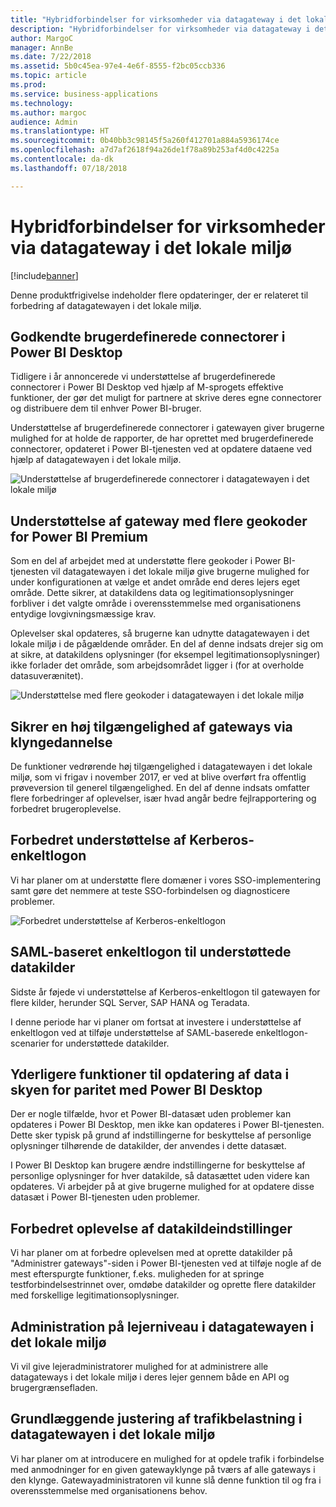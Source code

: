 ```yaml
---
title: "Hybridforbindelser for virksomheder via datagateway i det lokale miljø"
description: "Hybridforbindelser for virksomheder via datagateway i det lokale miljø"
author: MargoC
manager: AnnBe
ms.date: 7/22/2018
ms.assetid: 5b0c45ea-97e4-4e6f-8555-f2bc05ccb336
ms.topic: article
ms.prod: 
ms.service: business-applications
ms.technology: 
ms.author: margoc
audience: Admin
ms.translationtype: HT
ms.sourcegitcommit: 0b40bb3c98145f5a260f412701a884a5936174ce
ms.openlocfilehash: a7d7af2618f94a26de1f78a89b253af4d0c4225a
ms.contentlocale: da-dk
ms.lasthandoff: 07/18/2018

---
```

#  <a name="enterprise-grade-hybrid-connectivity-using-the-on-premises-data-gateway"></a>Hybridforbindelser for virksomheder via datagateway i det lokale miljø


[!include[banner](../../includes/banner.md)]

Denne produktfrigivelse indeholder flere opdateringer, der er relateret til forbedring af datagatewayen i det lokale miljø.

## <a name="certified-custom-connectors-in-power-bi-desktop"></a>Godkendte brugerdefinerede connectorer i Power BI Desktop

Tidligere i år annoncerede vi understøttelse af brugerdefinerede connectorer i Power BI Desktop ved hjælp af M-sprogets effektive funktioner, der gør det muligt for partnere at skrive deres egne connectorer og distribuere dem til enhver Power BI-bruger.

Understøttelse af brugerdefinerede connectorer i gatewayen giver brugerne mulighed for at holde de rapporter, de har oprettet med brugerdefinerede connectorer, opdateret i Power BI-tjenesten ved at opdatere dataene ved hjælp af datagatewayen i det lokale miljø.

![Understøttelse af brugerdefinerede connectorer i datagatewayen i det lokale miljø](media/custom-connectors-support-premises-data-gateway-1.jpg "Understøttelse af brugerdefinerede connectorer i datagatewayen i det lokale miljø")

## <a name="gateway-multi-geo-support-for-power-bi-premium"></a>Understøttelse af gateway med flere geokoder for Power BI Premium

Som en del af arbejdet med at understøtte flere geokoder i Power BI-tjenesten vil datagatewayen i det lokale miljø give brugerne mulighed for under konfigurationen at vælge et andet område end deres lejers eget område. Dette sikrer, at datakildens data og legitimationsoplysninger forbliver i det valgte område i overensstemmelse med organisationens entydige lovgivningsmæssige krav.

Oplevelser skal opdateres, så brugerne kan udnytte datagatewayen i det lokale miljø i de pågældende områder. En del af denne indsats drejer sig om at sikre, at datakildens oplysninger (for eksempel legitimationsoplysninger) ikke forlader det område, som arbejdsområdet ligger i (for at overholde datasuverænitet).

![Understøttelse med flere geokoder i datagatewayen i det lokale miljø](media/gateway-multi-geo-support-pbi-premium-1.png "Understøttelse med flere geokoder i datagatewayen i det lokale miljø")

## <a name="guarantee-high-availability-of-gateways-via-clustering"></a>Sikrer en høj tilgængelighed af gateways via klyngedannelse
De funktioner vedrørende høj tilgængelighed i datagatewayen i det lokale miljø, som vi frigav i november 2017, er ved at blive overført fra offentlig prøveversion til generel tilgængelighed. En del af denne indsats omfatter flere forbedringer af oplevelser, især hvad angår bedre fejlrapportering og forbedret brugeroplevelse.

## <a name="improved-kerberos-single-sign-on-support"></a>Forbedret understøttelse af Kerberos-enkeltlogon
Vi har planer om at understøtte flere domæner i vores SSO-implementering samt gøre det nemmere at teste SSO-forbindelsen og diagnosticere problemer.

![Forbedret understøttelse af Kerberos-enkeltlogon](media/improved-kerberos-single-sign-support-premises-data-gateway-1.png "Forbedret understøttelse af Kerberos-enkeltlogon")

## <a name="saml-based-single-sign-on-for-supported-data-sources"></a>SAML-baseret enkeltlogon til understøttede datakilder

Sidste år føjede vi understøttelse af Kerberos-enkeltlogon til gatewayen for flere kilder, herunder SQL Server, SAP HANA og Teradata.

I denne periode har vi planer om fortsat at investere i understøttelse af enkeltlogon ved at tilføje understøttelse af SAML-baserede enkeltlogon-scenarier for understøttede datakilder.

<a name="additional-cloud-data-refresh-capabilities-for-parity-with-pbi-desktop"></a>  
## <a name="additional-cloud-data-refresh-capabilities-for-parity-with-power-bi-desktop"></a>Yderligere funktioner til opdatering af data i skyen for paritet med Power BI Desktop

Der er nogle tilfælde, hvor et Power BI-datasæt uden problemer kan opdateres i Power BI Desktop, men ikke kan opdateres i Power BI-tjenesten. Dette sker typisk på grund af indstillingerne for beskyttelse af personlige oplysninger tilhørende de datakilder, der anvendes i dette datasæt.

I Power BI Desktop kan brugere ændre indstillingerne for beskyttelse af personlige oplysninger for hver datakilde, så datasættet uden videre kan opdateres. Vi arbejder på at give brugerne mulighed for at opdatere disse datasæt i Power BI-tjenesten uden problemer.

<a name="improved-data-sources-settings-experience"></a>  
## <a name="improved-data-source-settings-experience"></a>Forbedret oplevelse af datakildeindstillinger

Vi har planer om at forbedre oplevelsen med at oprette datakilder på "Administrer gateways"-siden i Power BI-tjenesten ved at tilføje nogle af de mest efterspurgte funktioner, f.eks. muligheden for at springe testforbindelsestrinnet over, omdøbe datakilder og oprette flere datakilder med forskellige legitimationsoplysninger.

## <a name="tenant-level-administration-of-on-premises-data-gateway"></a>Administration på lejerniveau i datagatewayen i det lokale miljø
Vi vil give lejeradministratorer mulighed for at administrere alle datagateways i det lokale miljø i deres lejer gennem både en API og brugergrænsefladen.

## <a name="basic-traffic-load-balancing-in-the-on-premises-data-gateway"></a>Grundlæggende justering af trafikbelastning i datagatewayen i det lokale miljø
Vi har planer om at introducere en mulighed for at opdele trafik i forbindelse med anmodninger for en given gatewayklynge på tværs af alle gateways i den klynge.
Gatewayadministratoren vil kunne slå denne funktion til og fra i overensstemmelse med organisationens behov.

